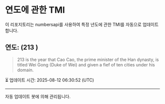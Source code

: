 
# 연도에 관한 TMI

이 리포지토리는 numbersapi를 사용하여 특정 년도에 관한 TMI를 자동으로 업데이트합니다.

## 연도: (213 )
> 213 is the year that Cao Cao, the prime minister of the Han dynasty, is titled Wei Gong (Duke of Wei) and given a fief of ten cities under his domain.

⏳ 업데이트 시간: 2025-08-12 06:30:52 (UTC)

---
자동 업데이트 봇에 의해 관리됩니다.

